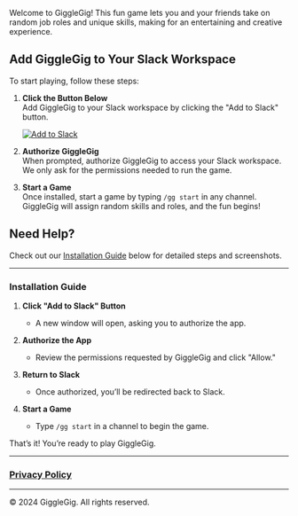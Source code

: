 Welcome to GiggleGig! This fun game lets you and your friends take on random job roles and unique skills, making for an entertaining and creative experience.

## Add GiggleGig to Your Slack Workspace

To start playing, follow these steps:

1. **Click the Button Below**  
   Add GiggleGig to your Slack workspace by clicking the "Add to Slack" button.

   [![Add to Slack](https://platform.slack-edge.com/img/add_to_slack@2x.png)](https://slack.com/oauth/v2/authorize?client_id=7556274925062.7562825598499&scope=app_mentions:read,channels:history,channels:read,chat:write,commands,emoji:read,groups:history,groups:read,incoming-webhook,links:read,links:write,mpim:read,reactions:read,reactions:write,team:read,usergroups:read,users.profile:read,users:read,users:write&user_scope=)

2. **Authorize GiggleGig**  
   When prompted, authorize GiggleGig to access your Slack workspace. We only ask for the permissions needed to run the game.

3. **Start a Game**  
   Once installed, start a game by typing `/gg start` in any channel. GiggleGig will assign random skills and roles, and the fun begins!

## Need Help?

Check out our [Installation Guide](#installation-guide) below for detailed steps and screenshots.

---

### Installation Guide

1. **Click "Add to Slack" Button**
   - A new window will open, asking you to authorize the app.

2. **Authorize the App**
   - Review the permissions requested by GiggleGig and click "Allow."

3. **Return to Slack**
   - Once authorized, you’ll be redirected back to Slack.

4. **Start a Game**
   - Type `/gg start` in a channel to begin the game.

That’s it! You’re ready to play GiggleGig.

---

### [Privacy Policy](privacy-policy.md)

---

© 2024 GiggleGig. All rights reserved.
